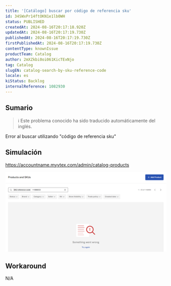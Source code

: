 ```yaml
---
title: '[Catálogo] buscar por código de referencia sku'
id: 34SWxPr14ftOKN1e1lb0WH
status: PUBLISHED
createdAt: 2024-08-16T20:17:18.920Z
updatedAt: 2024-08-16T20:17:19.730Z
publishedAt: 2024-08-16T20:17:19.730Z
firstPublishedAt: 2024-08-16T20:17:19.730Z
contentType: knownIssue
productTeam: Catalog
author: 2mXZkbi0oi061KicTExNjo
tag: Catalog
slugEN: catalog-search-by-sku-reference-code
locale: es
kiStatus: Backlog
internalReference: 1082930
---
```


## Sumario

>ℹ️ Este problema conocido ha sido traducido automáticamente del inglés.


Error al buscar utilizando "código de referencia sku"


##

## Simulación



https://accountname.myvtex.com/admin/catalog-products

 ![](https://raw.githubusercontent.com/vtexdocs/known-issues/refs/heads/main/docs/es/known-issues/Catalog/catalogo-buscar-por-codigo-de-referencia-sku_1.png)


##

## Workaround


N/A





